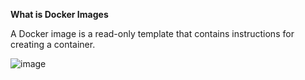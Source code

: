 **What is Docker Images**

A Docker image is a read-only template that contains instructions for creating a container.

![image](https://github.com/manojv022/DevOps-Tools/assets/167419795/eed4ec60-1bf8-4ce3-8bd3-fdccc851a83c)
